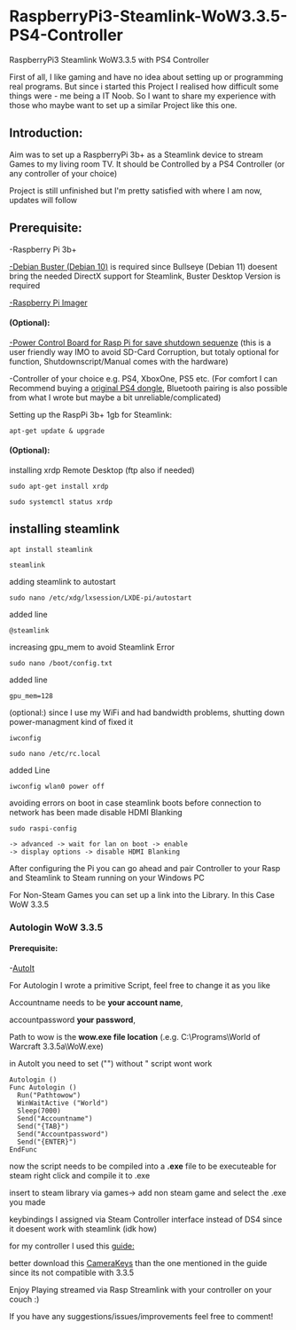 # RaspberryPi3-Steamlink-WoW3.3.5-PS4-Controller
RaspberryPi3 Steamlink WoW3.3.5 with PS4 Controller

First of all, I like gaming and have no idea about setting up or programming real programs.
But since i started this Project I realised how difficult some things were - me being a IT Noob.
So I want to share my experience with those who maybe want to set up a similar Project like this one.

## Introduction:

Aim was to set up a RaspberryPi 3b+ as a Steamlink device to stream Games to my living room TV.
It should be Controlled by a PS4 Controller (or any controller of your choice)

Project is still unfinished but I'm pretty satisfied with where I am now, updates will follow

## Prerequisite:

-Raspberry Pi 3b+ 

[-Debian Buster (Debian 10)](https://downloads.raspberrypi.org/raspios_oldstable_armhf/images/raspios_oldstable_armhf-2022-09-26/2022-09-22-raspios-buster-armhf.img.xz)
is required since Bullseye (Debian 11) doesent bring the needed DirectX support for Steamlink, Buster Desktop Version is required

[-Raspberry Pi Imager](https://downloads.raspberrypi.org/imager/imager_latest.exe)

#### (Optional):

[-Power Control Board for Rasp Pi for save shutdown sequenze](https://de.elv.com/elv-power-controller-fuer-raspberry-pi-rpi-pc-komplettbausatz-153537) (this is a user friendly way IMO to avoid SD-Card Corruption, but totaly optional for function, Shutdownscript/Manual comes with the hardware)


-Controller of your choice e.g. PS4, XboxOne, PS5 etc.
(For comfort I can Recommend buying a [original PS4 dongle](https://www.mediamarkt.at/de/product/_sony-dualshock-4-usb-wireless-adaptor-1523552.html), Bluetooth pairing is also possible from what I wrote but maybe a bit unreliable/complicated)


Setting up the RaspPi 3b+ 1gb for Steamlink:

    apt-get update & upgrade

#### (Optional): 

installing xrdp Remote Desktop (ftp also if needed)

    sudo apt-get install xrdp
    
    sudo systemctl status xrdp

## installing steamlink

    apt install steamlink
    
    steamlink

adding steamlink to autostart

    sudo nano /etc/xdg/lxsession/LXDE-pi/autostart
    
added line

    @steamlink

increasing gpu_mem to avoid Steamlink Error

    sudo nano /boot/config.txt
    
added line

    gpu_mem=128

(optional:) since I use my WiFi and had bandwidth problems, shutting down power-managment kind of fixed it

    iwconfig
    
    sudo nano /etc/rc.local
    
added Line

    iwconfig wlan0 power off

avoiding errors on boot in case steamlink boots before connection to network has been made
disable HDMI Blanking

    sudo raspi-config
    
    -> advanced -> wait for lan on boot -> enable
    -> display options -> disable HDMI Blanking

After configuring the Pi you can go ahead and pair Controller to your Rasp and Steamlink to Steam running on your Windows PC

For Non-Steam Games you can set up a link into the Library.
In this Case WoW 3.3.5

### Autologin WoW 3.3.5

#### Prerequisite:

-[AutoIt](https://www.autoitscript.com/cgi-bin/getfile.pl?autoit3/autoit-v3-setup.zip)

For Autologin I wrote a primitive Script, feel free to change it as you like

Accountname needs to be **your account name**, 

accountpassword **your password**, 

Path to wow is the **wow.exe file location** (.e.g. C:\Programs\World of Warcraft 3.3.5a\WoW.exe)


in AutoIt you need to set ("") without " script wont work

    Autologin ()
    Func Autologin ()
      Run("Pathtowow")
      WinWaitActive ("World")
      Sleep(7000)
      Send("Accountname")
      Send("{TAB}")
      Send("Accountpassword")
      Send("{ENTER}")
    EndFunc

now the script needs to be compiled into a **.exe** file to be executeable for steam
right click and compile it to .exe

insert to steam library via games-> add non steam game and select the .exe you made

keybindings I assigned via Steam Controller interface instead of DS4 since it doesent work with steamlink (idk how)

for my controller I used this [guide:](https://www.reddit.com/r/wowservers/comments/q3hrnv/consolemod_alternative_controller_support_for_335/)

better download this [CameraKeys](https://www.wowinterface.com/downloads/info4448-CameraKeys.html) than the one mentioned in the guide since its not compatible with 3.3.5

Enjoy Playing streamed via Rasp Streamlink with your controller on your couch :)

If you have any suggestions/issues/improvements feel free to comment!
